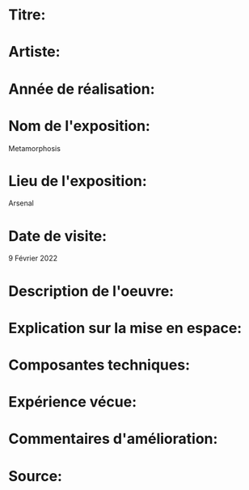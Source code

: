 
# Titre: 

 
 
# Artiste: 


# Année de réalisation: 


# Nom de l'exposition:
Metamorphosis

# Lieu de l'exposition:
Arsenal

# Date de visite:
9 Février 2022

# Description de l'oeuvre:



# Explication sur la mise en espace:


# Composantes techniques:



# Expérience vécue:



# Commentaires d'amélioration:


# Source:


